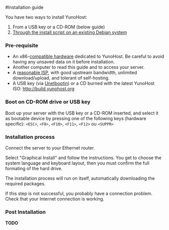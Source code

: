 #Installation guide

You have two ways to install YunoHost:

1. From a USB key or a CD-ROM (below guide)
2. [Through the install script on an existing Debian system](/#/install_on_debian)

### Pre-requisite

* An x86-[compatible hardware](/#/compatible_hardware) dedicated to YunoHost. Be careful to avoid having any unsaved data on it before installation.
* Another computer to read this guide and to access your server.
* A [reasonable ISP](/#/isp), with good upstream bandwidth, unlimited download/upload, and tolerant of self-hosting.
* A USB key (via [Unetbootin](http://unetbootin.net/more-infos-and-get-it/)) or a CD burned with the latest YunoHost ISO: http://build.yunohost.org

### Boot on CD-ROM drive or USB key

Boot up your server with the USB key or a CD-ROM inserted, and select it as bootable device by pressing one of the following keys (hardware specific): ```<ESC>```, ```<F8>```, ```<F10>```, ```<F11>```, ```<F12>``` ou ```<SUPPR>```


### Installation process
Connect the server to your Ethernet router.

Select "Graphical Install" and follow the instructions. You get to choose the system language and keyboard layout, then you must confirm the full formating of the hard drive.

The installation process will run on itself, automatically downloading the required packages.

If this step is not successful, you probably have a connection problem. Check that your Internet connection is working.

### Post Installation

**TODO**
